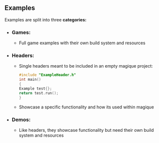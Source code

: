 ## Examples

Examples are split into three **categories:**

- ### Games:
    - Full game examples with their own build system and resources
- ### Headers:
  - Single headers meant to be included in an empty magique project:
    ```c++
    #include "ExampleHeader.h"
    int main()
    {
    Example test{};
    return test.run();
    }
    ```
  - Showcase a specific functionality and how its used within magique
- ### Demos:
    - Like headers, they showcase functionality but need their own build system and resources